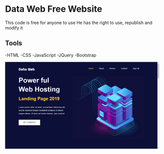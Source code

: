 # Data Web Free Website
This code is free for anyone to use
He has the right to use, republish and modify it

## Tools 
-HTML
-CSS
-JavaScript
-JQuery
-Bootstrap

<img src="Screenshot.png"/>

